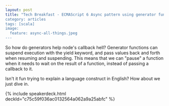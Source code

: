 ```yaml
---
layout: post
title: "Tech Breakfast - ECMAScript 6 Async pattern using generator functions“ 
category: articles
tags: [scala]
image:
  feature: async-all-things.jpeg
---
```


So how do generators help node's callback hell? Generator functions can suspend execution with the yield keyword, and pass values back and forth when resuming and suspending. This means that we can "pause" a function when it needs to wait on the result of a function, instead of passing a callback to it.

Isn't it fun trying to explain a language construct in English? How about we just dive in.

{% include speakerdeck.html deckId="c75c59f036ac0132564a062a9a25abfc" %}